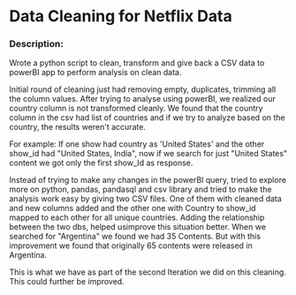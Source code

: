 # Data Cleaning for Netflix Data

### Description: 
Wrote a python script to clean, transform and give back a CSV data to powerBI app to perform analysis on clean data. 

Initial round of cleaning just had removing empty, duplicates, trimming all the column values. After trying to analyse using powerBI, we realized our country column is not transformed cleanly.
We found that the country column in the csv had list of countries and if we try to analyze based on the country, the results weren't accurate. 

For example: If one show had country as 'United States' and the other show_id had "United States, India", now if we search for just "United States" content we got only the first show_Id as response. 

Instead of trying to make any changes in the powerBI query, tried to explore more on python, pandas, pandasql and csv library and tried to make the analysis work easy by giving two CSV files. One of them with cleaned data and new columns added and the other one with Country to show_id mapped to each other for all unique countries. Adding the relationship between the two dbs, helped usimprove this situation better.
When we searched for "Argentina" we found we had 35 Contents. But with this improvement we found that originally 65 contents were released in Argentina.

This is what we have as part of the second Iteration we did on this cleaning. This could further be improved. 
